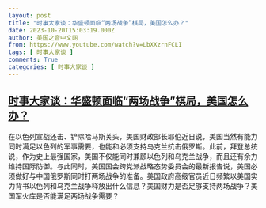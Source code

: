 ```yaml
---
layout: post
title: "时事大家谈：华盛顿面临“两场战争”棋局，美国怎么办？"
date: 2023-10-20T15:03:19.000Z
author: 美国之音中文网
from: https://www.youtube.com/watch?v=LbXXzrnFCLI
tags: [ 时事大家谈 ]
comments: True
categories: [ 时事大家谈 ]
---
```

<!--1697814199000-->
[时事大家谈：华盛顿面临“两场战争”棋局，美国怎么办？](https://www.youtube.com/watch?v=LbXXzrnFCLI)
------

<div>
在以色列宣战还击、铲除哈马斯关头，美国财政部长耶伦近日说，美国当然有能力同时满足以色列的军事需要，也能和必须支持乌克兰抗击俄罗斯。此前，拜登总统说，作为史上最强国家，美国不仅能同时兼顾以色列和乌克兰战争，而且还有余力维持国际防御。与此同时，美国国会跨党派战略态势委员会的最新报告说，美国必须做好与中国俄罗斯同时打两场战争的准备。美国政府高级官员近日频繁以美国实力背书以色列和乌克兰战争释放出什么信息？美国财力是否足够支持两场战争？美国军火库是否能满足两场战争需要？
</div>
